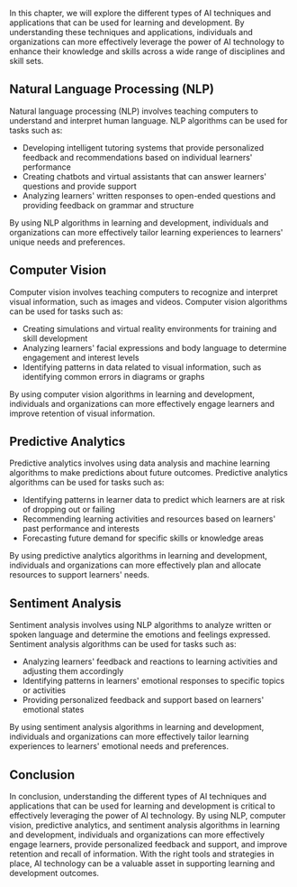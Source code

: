 
In this chapter, we will explore the different types of AI techniques and applications that can be used for learning and development. By understanding these techniques and applications, individuals and organizations can more effectively leverage the power of AI technology to enhance their knowledge and skills across a wide range of disciplines and skill sets.

Natural Language Processing (NLP)
---------------------------------

Natural language processing (NLP) involves teaching computers to understand and interpret human language. NLP algorithms can be used for tasks such as:

* Developing intelligent tutoring systems that provide personalized feedback and recommendations based on individual learners' performance
* Creating chatbots and virtual assistants that can answer learners' questions and provide support
* Analyzing learners' written responses to open-ended questions and providing feedback on grammar and structure

By using NLP algorithms in learning and development, individuals and organizations can more effectively tailor learning experiences to learners' unique needs and preferences.

Computer Vision
---------------

Computer vision involves teaching computers to recognize and interpret visual information, such as images and videos. Computer vision algorithms can be used for tasks such as:

* Creating simulations and virtual reality environments for training and skill development
* Analyzing learners' facial expressions and body language to determine engagement and interest levels
* Identifying patterns in data related to visual information, such as identifying common errors in diagrams or graphs

By using computer vision algorithms in learning and development, individuals and organizations can more effectively engage learners and improve retention of visual information.

Predictive Analytics
--------------------

Predictive analytics involves using data analysis and machine learning algorithms to make predictions about future outcomes. Predictive analytics algorithms can be used for tasks such as:

* Identifying patterns in learner data to predict which learners are at risk of dropping out or failing
* Recommending learning activities and resources based on learners' past performance and interests
* Forecasting future demand for specific skills or knowledge areas

By using predictive analytics algorithms in learning and development, individuals and organizations can more effectively plan and allocate resources to support learners' needs.

Sentiment Analysis
------------------

Sentiment analysis involves using NLP algorithms to analyze written or spoken language and determine the emotions and feelings expressed. Sentiment analysis algorithms can be used for tasks such as:

* Analyzing learners' feedback and reactions to learning activities and adjusting them accordingly
* Identifying patterns in learners' emotional responses to specific topics or activities
* Providing personalized feedback and support based on learners' emotional states

By using sentiment analysis algorithms in learning and development, individuals and organizations can more effectively tailor learning experiences to learners' emotional needs and preferences.

Conclusion
----------

In conclusion, understanding the different types of AI techniques and applications that can be used for learning and development is critical to effectively leveraging the power of AI technology. By using NLP, computer vision, predictive analytics, and sentiment analysis algorithms in learning and development, individuals and organizations can more effectively engage learners, provide personalized feedback and support, and improve retention and recall of information. With the right tools and strategies in place, AI technology can be a valuable asset in supporting learning and development outcomes.
